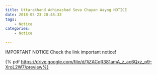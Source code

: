 ```yaml
---
title: Uttarakhand Adhinashad Seva Chayan Aayog NOTICE
date: 2018-05-23 20:48:33
tags:
    - Notice
categories:
    - Notice

---
```

IMPORTANT NOTICE
Check the link important notice!

<!-- more -->

{% pdf https://drive.google.com/file/d/1jZACqR381amA_z_ac6Qxz_p9-XroL2W7/preview%}
